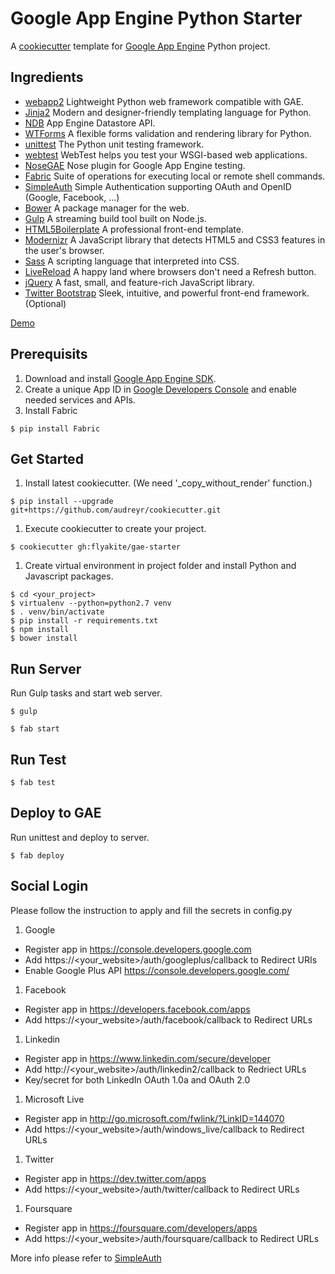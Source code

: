 Google App Engine Python Starter
================================

A [cookiecutter](https://github.com/audreyr/cookiecutter) template for [Google App Engine](https://cloud.google.com/appengine/) Python project.


Ingredients
-----------
+ [webapp2](http://webapp-improved.appspot.com/) Lightweight Python web framework compatible with GAE.
+ [Jinja2](http://jinja.pocoo.org/docs/) Modern and designer-friendly templating language for Python.
+ [NDB](http://developers.google.com/appengine/docs/python/ndb/) App Engine Datastore API.
+ [WTForms](http://wtforms.simplecodes.com/) A flexible forms validation and rendering library for Python.
+ [unittest](http://docs.python.org/library/unittest.html) The Python unit testing framework.
+ [webtest](http://webtest.pythonpaste.org/en/latest/index.html) WebTest helps you test your WSGI-based web applications.
+ [NoseGAE](https://github.com/Trii/NoseGAE) Nose plugin for Google App Engine testing.
+ [Fabric](http://www.fabfile.org) Suite of operations for executing local or remote shell commands.
+ [SimpleAuth](https://github.com/crhym3/simpleauth) Simple Authentication supporting OAuth and OpenID (Google, Facebook, ...)
+ [Bower](http://bower.io) A package manager for the web.
+ [Gulp](http://gulpjs.com) A streaming build tool built on Node.js.
+ [HTML5Boilerplate](http://html5boilerplate.com/) A professional front-end template.
+ [Modernizr](http://modernizr.com) A JavaScript library that detects HTML5 and CSS3 features in the user's browser.
+ [Sass](http://sass-lang.com) A scripting language that interpreted into CSS.
+ [LiveReload](https://chrome.google.com/webstore/detail/livereload/jnihajbhpnppcggbcgedagnkighmdlei) A happy land where browsers don't need a Refresh button.
+ [jQuery](http://jquery.com) A fast, small, and feature-rich JavaScript library.
+ [Twitter Bootstrap](http://twitter.github.com/bootstrap/) Sleek, intuitive, and powerful front-end framework. (Optional)

[Demo](https://gae-starter2.appsppot.com)


Prerequisits
------------

1. Download and install [Google App Engine SDK](http://code.google.com/appengine/downloads.html#Google_App_Engine_SDK_for_Python).
1. Create a unique App ID in [Google Developers Console](https://console.developers.google.com/) and enable needed services and APIs.
1. Install Fabric
```
$ pip install Fabric
```

Get Started
-----------
1. Install latest cookiecutter. (We need '_copy_without_render' function.)
``` 
$ pip install --upgrade git+https://github.com/audreyr/cookiecutter.git
```

1. Execute cookiecutter to create your project.
```
$ cookiecutter gh:flyakite/gae-starter
```

1. Create virtual environment in project folder and install Python and Javascript packages.
```	 
$ cd <your_project>
$ virtualenv --python=python2.7 venv
$ . venv/bin/activate
$ pip install -r requirements.txt
$ npm install
$ bower install
```

Run Server
----------

Run Gulp tasks and start web server.
```	    
$ gulp
```
```	
$ fab start
```

Run Test
--------

```
$ fab test
```

Deploy to GAE
-------------

Run unittest and deploy to server.
```	
$ fab deploy
```

Social Login
------------

Please follow the instruction to apply and fill the secrets in config.py

1. Google
 * Register app in https://console.developers.google.com
 * Add https://<your_website>/auth/googleplus/callback to Redirect URIs
 * Enable Google Plus API https://console.developers.google.com/

1. Facebook
 * Register app in https://developers.facebook.com/apps
 * Add https://<your_website>/auth/facebook/callback to Redirect URLs

1. Linkedin
 * Register app in https://www.linkedin.com/secure/developer
 * Add http://<your_website>/auth/linkedin2/callback to Redriect URLs
 * Key/secret for both LinkedIn OAuth 1.0a and OAuth 2.0

1. Microsoft Live
 * Register app in http://go.microsoft.com/fwlink/?LinkID=144070
 * Add https://<your_website>/auth/windows_live/callback to Redirect URLs

1. Twitter
 * Register app in https://dev.twitter.com/apps
 * Add https://<your_website>/auth/twitter/callback to Redirect URLs

1. Foursquare
 * Register app in https://foursquare.com/developers/apps
 * Add https://<your_website>/auth/foursquare/callback to Redirect URLs
     
More info please refer to [SimpleAuth](https://github.com/crhym3/simpleauth)


